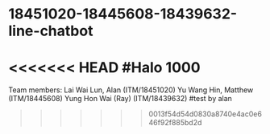 # 18451020-18445608-18439632-line-chatbot
<<<<<<< HEAD
#Halo 1000
=======
Team members:
Lai Wai Lun, Alan (ITM/18451020)
Yu Wang Hin, Matthew (ITM/18445608)
Yung Hon Wai (Ray) (ITM/18439632)
#test by alan
>>>>>>> 0013f54d54d0830a8740e4ac0e646f92f885bd2d
